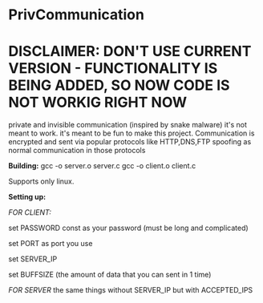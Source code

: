 # PrivCommunication
# **DISCLAIMER: DON'T USE CURRENT VERSION - FUNCTIONALITY IS BEING ADDED, SO NOW CODE IS NOT WORKIG RIGHT NOW**
private and invisible communication (inspired by snake malware)
it's not meant to work. it's meant to be fun to make this project.
Communication is encrypted and sent via popular protocols like HTTP,DNS,FTP spoofing as normal communication in those protocols


**Building:**
gcc -o server.o server.c
gcc -o client.o client.c

Supports only linux.

**Setting up:**

*FOR CLIENT:*

set PASSWORD const as your password (must be long and complicated)

set PORT as port you use

set SERVER_IP

set BUFFSIZE (the amount of data that you can sent in 1 time)

*FOR SERVER*
the same things without SERVER_IP but with ACCEPTED_IPS
